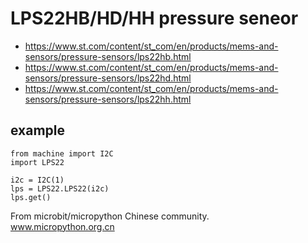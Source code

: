 # LPS22HB/HD/HH pressure seneor

* https://www.st.com/content/st_com/en/products/mems-and-sensors/pressure-sensors/lps22hb.html
* https://www.st.com/content/st_com/en/products/mems-and-sensors/pressure-sensors/lps22hd.html
* https://www.st.com/content/st_com/en/products/mems-and-sensors/pressure-sensors/lps22hh.html



## example

```
from machine import I2C
import LPS22

i2c = I2C(1)
lps = LPS22.LPS22(i2c)
lps.get()
```

From microbit/micropython Chinese community.  
www.micropython.org.cn
